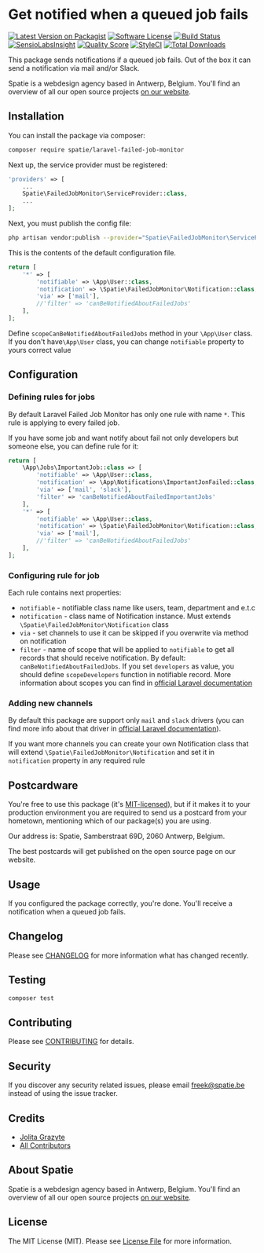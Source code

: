 # Get notified when a queued job fails

[![Latest Version on Packagist](https://img.shields.io/packagist/v/spatie/laravel-failed-job-monitor.svg?style=flat-square)](https://packagist.org/packages/spatie/laravel-failed-job-monitor)
[![Software License](https://img.shields.io/badge/license-MIT-brightgreen.svg?style=flat-square)](LICENSE.md)
[![Build Status](https://img.shields.io/travis/spatie/laravel-failed-job-monitor/master.svg?style=flat-square)](https://travis-ci.org/spatie/laravel-failed-job-monitor)
[![SensioLabsInsight](https://img.shields.io/sensiolabs/i/f2aaa07e-2960-4ed5-a130-626e990fef3f.svg?style=flat-square)](https://insight.sensiolabs.com/projects/f2aaa07e-2960-4ed5-a130-626e990fef3f)
[![Quality Score](https://img.shields.io/scrutinizer/g/spatie/laravel-failed-job-monitor.svg?style=flat-square)](https://scrutinizer-ci.com/g/spatie/laravel-failed-job-monitor)
[![StyleCI](https://styleci.io/repos/52006263/shield)](https://styleci.io/repos/52006263)
[![Total Downloads](https://img.shields.io/packagist/dt/spatie/laravel-failed-job-monitor.svg?style=flat-square)](https://packagist.org/packages/spatie/laravel-failed-job-monitor)

This package sends notifications if a queued job fails. Out of the box it can send a notification via mail and/or Slack.

Spatie is a webdesign agency based in Antwerp, Belgium. You'll find an overview of all our open source projects [on our website](https://spatie.be/opensource).

## Installation

You can install the package via composer:

``` bash
composer require spatie/laravel-failed-job-monitor
```

Next up, the service provider must be registered:

```php
'providers' => [
    ...
    Spatie\FailedJobMonitor\ServiceProvider::class,
    ...
];
```

Next, you must publish the config file:

```bash
php artisan vendor:publish --provider="Spatie\FailedJobMonitor\ServiceProvider"
```

This is the contents of the default configuration file. 

```php
return [
    '*' => [
        'notifiable' => \App\User::class,
        'notification' => \Spatie\FailedJobMonitor\Notification::class,
        'via' => ['mail'],
        //'filter' => 'canBeNotifiedAboutFailedJobs'
    ],
];

```

Define `scopeCanBeNotifiedAboutFailedJobs` method in your `\App\User` class. If you don't have`\App\User` class, you can change `notifiable` property to yours correct value 

## Configuration

### Defining rules for jobs
By default Laravel Failed Job Monitor has only one rule with name `*`. This rule is applying to every failed job.

If you have some job and want notify about fail not only developers but someone else, you can define rule for it: 

```php
return [
    \App\Jobs\ImportantJob::class => [
        'notifiable' => \App\User::class,
        'notification' => \App\Notifications\ImportantJonFailed::class,
        'via' => ['mail', 'slack'],
        'filter' => 'canBeNotifiedAboutFailedImportantJobs'
    ],
    '*' => [
        'notifiable' => \App\User::class,
        'notification' => \Spatie\FailedJobMonitor\Notification::class,
        'via' => ['mail'],
        //'filter' => 'canBeNotifiedAboutFailedJobs'
    ],
];
```

### Configuring rule for job
Each rule contains next properties:
- `notifiable` - notifiable class name like users, team, department and e.t.c
- `notification` - class name of Notification instance. Must extends `\Spatie\FailedJobMonitor\Notification` class
- `via` - set channels to use it can be skipped if you overwrite via method on notification
- `filter` - name of scope that will be applied to `notifiable` to get all records that should receive notification. By default: `canBeNotifiedAboutFailedJobs`. If you set `developers` as value, you should define `scopeDevelopers` function in notifiable record. More information about scopes you can find in [official Laravel documentation](https://laravel.com/docs/5.3/eloquent#query-scopes)

### Adding new channels
By default this package are support only `mail` and `slack` drivers (you can find more info about that driver in [official Laravel documentation](https://laravel.com/docs/5.3/notifications)).
 
If you want more channels you can create your own Notification class that will extend `\Spatie\FailedJobMonitor\Notification` and set it in `notification` property in any required rule

## Postcardware

You're free to use this package (it's [MIT-licensed](LICENSE.md)), but if it makes it to your production environment you are required to send us a postcard from your hometown, mentioning which of our package(s) you are using.

Our address is: Spatie, Samberstraat 69D, 2060 Antwerp, Belgium.

The best postcards will get published on the open source page on our website.

## Usage

If you configured the package correctly, you're done. You'll receive a notification when a queued job fails.

## Changelog

Please see [CHANGELOG](CHANGELOG.md) for more information what has changed recently.

## Testing

``` bash
composer test
```

## Contributing

Please see [CONTRIBUTING](.github/CONTRIBUTING.md) for details.

## Security

If you discover any security related issues, please email freek@spatie.be instead of using the issue tracker.

## Credits

- [Jolita Grazyte](https://github.com/JolitaGrazyte)
- [All Contributors](../../contributors)

## About Spatie
Spatie is a webdesign agency based in Antwerp, Belgium. You'll find an overview of all our open source projects [on our website](https://spatie.be/opensource).

## License

The MIT License (MIT). Please see [License File](LICENSE.md) for more information.
